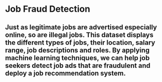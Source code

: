 # Job Fraud Detection

## Just as legitimate jobs are advertised especially online, so are illegal jobs. This dataset displays the different types of jobs, their location, salary range, job descriptions and roles. By applying machine learning techniques, we can help job seekers detect job ads that are fraudulent and deploy a job recommendation system.
